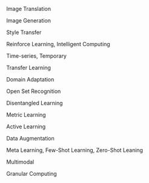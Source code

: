 Image Translation

Image Generation

Style Transfer

Reinforce Learning, Intelligent Computing

Time-series, Temporary

Transfer Learning

Domain Adaptation

Open Set Recognition

Disentangled Learning

Metric Learning

Active Learning 

Data Augmentation

Meta Learning, Few-Shot Learning, Zero-Shot Leaning

Multimodal

Granular Computing
